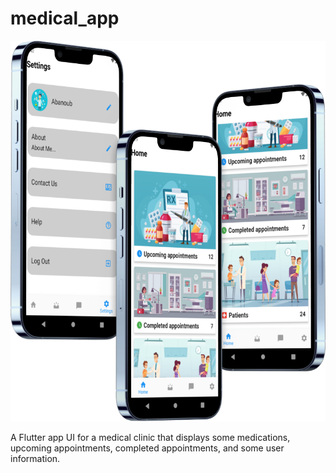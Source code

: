 # medical_app

<img src="https://github.com/AbanoubEzzat1/Medecal_Care/blob/master/MedicalCareApp.png">

A Flutter app UI for a medical clinic that displays some medications, upcoming
appointments, completed appointments, and some user information.

